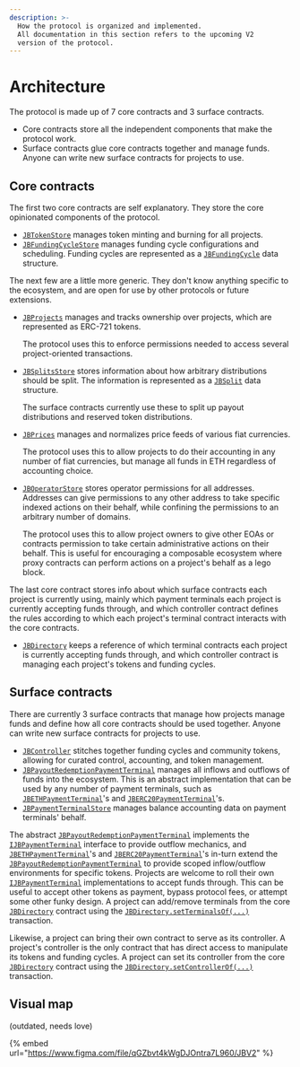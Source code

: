 ```yaml
---
description: >-
  How the protocol is organized and implemented. 
  All documentation in this section refers to the upcoming V2
  version of the protocol.
---
```


# Architecture

The protocol is made up of 7 core contracts and 3 surface contracts.

* Core contracts store all the independent components that make the protocol work.
* Surface contracts glue core contracts together and manage funds. Anyone can write new surface contracts for projects to use.

## Core contracts

The first two core contracts are self explanatory. They store the core opinionated components of the protocol.

* [`JBTokenStore`](../api/contracts/jbtokenstore/) manages token minting and burning for all projects.
* [`JBFundingCycleStore`](../api/contracts/jbfundingcyclestore/) manages funding cycle configurations and scheduling. Funding cycles are represented as a [`JBFundingCycle`](../api/data-structures/jbfundingcycle.md) data structure.

The next few are a little more generic. They don't know anything specific to the ecosystem, and are open for use by other protocols or future extensions.

*   [`JBProjects`](../api/contracts/jbprojects/) manages and tracks ownership over projects, which are represented as ERC-721 tokens.

    The protocol uses this to enforce permissions needed to access several project-oriented transactions.
*   [`JBSplitsStore`](../api/contracts/jbsplitsstore/) stores information about how arbitrary distributions should be split. The information is represented as a [`JBSplit`](../api/data-structures/jbsplit.md) data structure.

    The surface contracts currently use these to split up payout distributions and reserved token distributions.
*   [`JBPrices`](../api/contracts/jbprices/) manages and normalizes price feeds of various fiat currencies.

    The protocol uses this to allow projects to do their accounting in any number of fiat currencies, but manage all funds in ETH regardless of accounting choice.
*   [`JBOperatorStore`](../api/contracts/jboperatorstore/) stores operator permissions for all addresses. Addresses can give permissions to any other address to take specific indexed actions on their behalf, while confining the permissions to an arbitrary number of domains.

    The protocol uses this to allow project owners to give other EOAs or contracts permission to take certain administrative actions on their behalf. This is useful for encouraging a composable ecosystem where proxy contracts can perform actions on a project's behalf as a lego block.

The last core contract stores info about which surface contracts each project is currently using, mainly which payment terminals each project is currently accepting funds through, and which controller contract defines the rules according to which each project's terminal contract interacts with the core contracts.

* [`JBDirectory`](../api/contracts/jbdirectory/) keeps a reference of which terminal contracts each project is currently accepting funds through, and which controller contract is managing each project's tokens and funding cycles.

## Surface contracts

There are currently 3 surface contracts that manage how projects manage funds and define how all core contracts should be used together. Anyone can write new surface contracts for projects to use.

* [`JBController`](../api/contracts/or-controllers/jbcontroller/) stitches together funding cycles and community tokens, allowing for curated control, accounting, and token management.
* [`JBPayoutRedemptionPaymentTerminal`](../api/contracts/or-abstract/jbpayoutredemptionpaymentterminal/) manages all inflows and outflows of funds into the ecosystem. This is an abstract implementation that can be used by any number of payment terminals, such as [`JBETHPaymentTerminal`](../../api/contracts/or-payment-terminals/jbethpaymentterminal/)'s and [`JBERC20PaymentTerminal`](../../api/contracts/or-payment-terminals/jberc20paymentterminal/)'s.
* [`JBPaymentTerminalStore`](../api/contracts/jbpaymentterminalstore/) manages balance accounting data on payment terminals' behalf.

The abstract [`JBPayoutRedemptionPaymentTerminal`](../api/contracts/or-abstract/jbpayoutredemptionpaymentterminal/) implements the [`IJBPaymentTerminal`](../api/interfaces/ijbpaymentterminal.md) interface to provide outflow mechanics, and [`JBETHPaymentTerminal`](../../api/contracts/or-payment-terminals/jbethpaymentterminal/)'s and [`JBERC20PaymentTerminal`](../../api/contracts/or-payment-terminals/jberc20paymentterminal/)'s in-turn extend the [`JBPayoutRedemptionPaymentTerminal`](../api/contracts/or-abstract/jbpayoutredemptionpaymentterminal/) to provide scoped inflow/outflow environments for specific tokens. Projects are welcome to roll their own [`IJBPaymentTerminal`](../api/interfaces/ijbpaymentterminal.md) implementations to accept funds through. This can be useful to accept other tokens as payment, bypass protocol fees, or attempt some other funky design. A project can add/remove terminals from the core [`JBDirectory`](../api/contracts/jbdirectory/) contract using the [`JBDirectory.setTerminalsOf(...)`](../api/contracts/jbdirectory/write/setterminalsof.md) transaction.

Likewise, a project can bring their own contract to serve as its controller. A project's controller is the only contract that has direct access to manipulate its tokens and funding cycles. A project can set its controller from the core [`JBDirectory`](../api/contracts/jbdirectory/) contract using the [`JBDirectory.setControllerOf(...)`](../api/contracts/jbdirectory/write/setcontrollerof.md) transaction.

## Visual map

(outdated, needs love)

{% embed url="https://www.figma.com/file/qGZbvt4kWgDJOntra7L960/JBV2" %}
